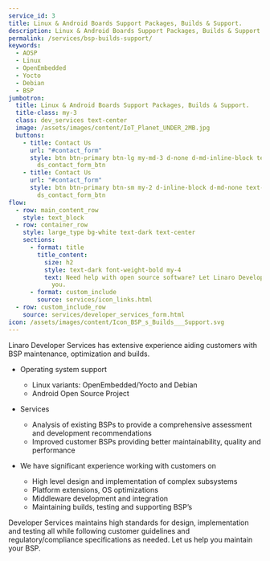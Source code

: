 ```yaml
---
service_id: 3
title: Linux & Android Boards Support Packages, Builds & Support.
description: Linux & Android Boards Support Packages, Builds & Support.
permalink: /services/bsp-builds-support/
keywords:
  - AOSP
  - Linux
  - OpenEmbedded
  - Yocto
  - Debian
  - BSP
jumbotron:
  title: Linux & Android Boards Support Packages, Builds & Support.
  title-class: my-3
  class: dev_services text-center
  image: /assets/images/content/IoT_Planet_UNDER_2MB.jpg
  buttons:
    - title: Contact Us
      url: "#contact_form"
      style: btn btn-primary btn-lg my-md-3 d-none d-md-inline-block text-uppercase
        ds_contact_form_btn
    - title: Contact Us
      url: "#contact_form"
      style: btn btn-primary btn-sm my-2 d-inline-block d-md-none text-uppercase
        ds_contact_form_btn
flow:
  - row: main_content_row
    style: text_block
  - row: container_row
    style: large_type bg-white text-dark text-center
    sections:
      - format: title
        title_content:
          size: h2
          style: text-dark font-weight-bold my-4
          text: Need help with open source software? Let Linaro Developer Services help
            you.
      - format: custom_include
        source: services/icon_links.html
  - row: custom_include_row
    source: services/developer_services_form.html
icon: /assets/images/content/Icon_BSP_s_Builds___Support.svg
---
```

Linaro Developer Services has extensive experience aiding customers with BSP maintenance, optimization and builds.

- Operating system support
    - Linux variants: OpenEmbedded/Yocto and Debian
    - Android Open Source Project

- Services
    - Analysis of existing BSPs to provide a comprehensive assessment and development recommendations
    - Improved customer BSPs providing better maintainability, quality and performance

- We have significant experience working with customers on
    - High level design and implementation of complex subsystems
    - Platform extensions, OS optimizations
    - Middleware development and integration
    - Maintaining builds, testing and supporting BSP’s

Developer Services maintains high standards for design, implementation and testing all while following customer guidelines and regulatory/compliance specifications as needed.  Let us help you maintain your BSP.
